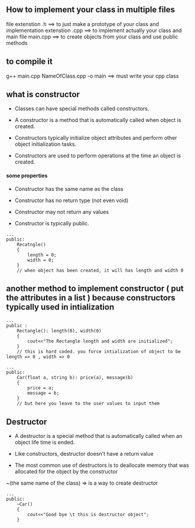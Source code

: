 ## How to implement your class in multiple files

file extenstion .h ==> to just make a prototype of your class
and implementation extenstion .cpp ==> to implement actually your class
and main file main.cpp ==> to create objects from your class and use public methods

## to compile it

g++ main.cpp NameOfClass.cpp -o main ==> must write your cpp class

## what is constructor

- Classes can have special methods called constructors.

- A constructor is a method that is automatically called when object is created.

- Constructors typically initialize object attributes and perform other object initialization tasks.

- Constructors are used to perform operations at the time an object is created.

#### some properties

- Constructor has the same name as the class

- Constructor has no return type (not even void)

- Constructor may not return any values

- Constructor is typically public.

```
...
public:
    Recatngle()
    {
        length = 0;
        width = 0;
    }
    // when object has been created, it will has length and width 0
```

## another method to implement constructor ( put the attributes in a list ) <initialization list> because constructors typically used in intialization

```
...
public :
    Rectangle(): length(0), width(0)
    {
        cout<<"The Rectangle length and width are initialized";
    }
    // this is hard coded. you force intialization of object to be length => 0 , width => 0
```

```
...
public:
    Car(float a, string b): price(a), message(b)
    {
        price = a;
        message = b;
    }
    // but here you leave to the user values to input them
```

## Destructor

- A destructor is a special method that is automatically called when an object life time is ended.

- Like constructors, destructor doesn't have a return value

- The most common use of destructors is to deallocate memory that was allocated for the object by the constructor

~(the same name of the class) => is a way to create destructor

```
...
public:
    ~Car()
    {
        cout<<"Good bye \t this is destructor object";
    }
```

